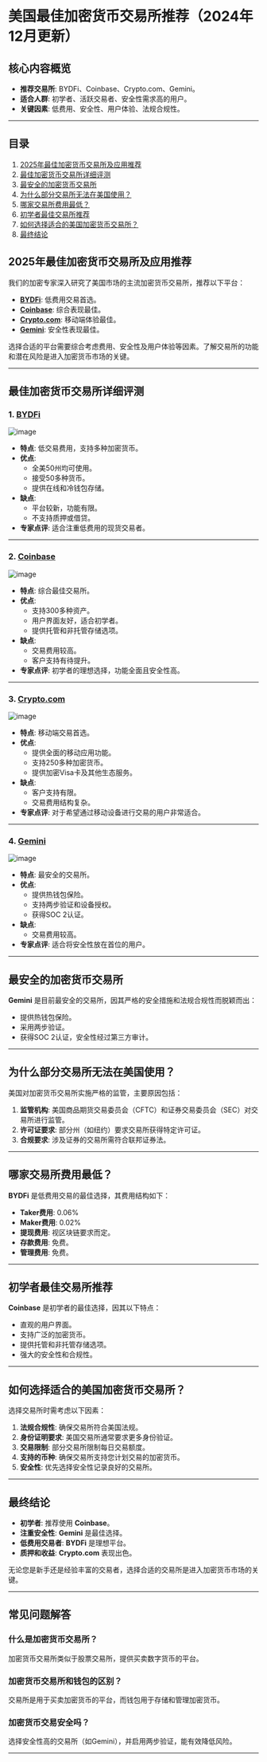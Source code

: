 # 美国最佳加密货币交易所推荐（2024年12月更新）

## 核心内容概览

- **推荐交易所**: BYDFi、Coinbase、Crypto.com、Gemini。
- **适合人群**: 初学者、活跃交易者、安全性需求高的用户。
- **关键因素**: 低费用、安全性、用户体验、法规合规性。

---

## 目录

1. [2025年最佳加密货币交易所及应用推荐](#2025年最佳加密货币交易所及应用推荐)
2. [最佳加密货币交易所详细评测](#最佳加密货币交易所详细评测)
3. [最安全的加密货币交易所](#最安全的加密货币交易所)
4. [为什么部分交易所无法在美国使用？](#为什么部分交易所无法在美国使用)
5. [哪家交易所费用最低？](#哪家交易所费用最低)
6. [初学者最佳交易所推荐](#初学者最佳交易所推荐)
7. [如何选择适合的美国加密货币交易所？](#如何选择适合的美国加密货币交易所)
8. [最终结论](#最终结论)



## 2025年最佳加密货币交易所及应用推荐

我们的加密专家深入研究了美国市场的主流加密货币交易所，推荐以下平台：

- **[BYDFi](https://www.bydfi.com/)**: 低费用交易首选。
- **[Coinbase](https://www.coinbase.com/)**: 综合表现最佳。
- **[Crypto.com](https://crypto.com/)**: 移动端体验最佳。
- **[Gemini](https://www.gemini.com/)**: 安全性表现最佳。

选择合适的平台需要综合考虑费用、安全性及用户体验等因素。了解交易所的功能和潜在风险是进入加密货币市场的关键。

---

## 最佳加密货币交易所详细评测

### 1. **[BYDFi](https://www.bydfi.com/)**

![image](https://github.com/user-attachments/assets/3f33fec7-7136-42cb-982f-15e26a16f54c)

- **特点**: 低交易费用，支持多种加密货币。
- **优点**:
  - 全美50州均可使用。
  - 接受50多种货币。
  - 提供在线和冷钱包存储。
- **缺点**:
  - 平台较新，功能有限。
  - 不支持质押或借贷。
- **专家点评**: 适合注重低费用的现货交易者。

---

### 2. **[Coinbase](https://www.coinbase.com/)**

![image](https://github.com/user-attachments/assets/52a22e7d-6efd-430c-af13-aa06a21d5aae)

- **特点**: 综合最佳交易所。
- **优点**:
  - 支持300多种资产。
  - 用户界面友好，适合初学者。
  - 提供托管和非托管存储选项。
- **缺点**:
  - 交易费用较高。
  - 客户支持有待提升。
- **专家点评**: 初学者的理想选择，功能全面且安全性高。

---

### 3. **[Crypto.com](https://crypto.com/)**

![image](https://github.com/user-attachments/assets/1ee3f117-1811-4737-ae7e-4f34f1096174)

- **特点**: 移动端交易首选。
- **优点**:
  - 提供全面的移动应用功能。
  - 支持250多种加密货币。
  - 提供加密Visa卡及其他生态服务。
- **缺点**:
  - 客户支持有限。
  - 交易费用结构复杂。
- **专家点评**: 对于希望通过移动设备进行交易的用户非常适合。

---

### 4. **[Gemini](https://www.gemini.com/)**

![image](https://github.com/user-attachments/assets/3b964601-9e11-4332-a408-17a7743b02fc)

- **特点**: 最安全的交易所。
- **优点**:
  - 提供热钱包保险。
  - 支持两步验证和设备授权。
  - 获得SOC 2认证。
- **缺点**:
  - 交易费用较高。
- **专家点评**: 适合将安全性放在首位的用户。

---

## 最安全的加密货币交易所

**Gemini** 是目前最安全的交易所，因其严格的安全措施和法规合规性而脱颖而出：

- 提供热钱包保险。
- 采用两步验证。
- 获得SOC 2认证，安全性经过第三方审计。

---

## 为什么部分交易所无法在美国使用？

美国对加密货币交易所实施严格的监管，主要原因包括：

1. **监管机构**: 美国商品期货交易委员会（CFTC）和证券交易委员会（SEC）对交易所进行监管。
2. **许可证要求**: 部分州（如纽约）要求交易所获得特定许可证。
3. **合规要求**: 涉及证券的交易所需符合联邦证券法。

---

## 哪家交易所费用最低？

**BYDFi** 是低费用交易的最佳选择，其费用结构如下：

- **Taker费用**: 0.06%
- **Maker费用**: 0.02%
- **提现费用**: 视区块链要求而定。
- **存款费用**: 免费。
- **管理费用**: 免费。

---

## 初学者最佳交易所推荐

**Coinbase** 是初学者的最佳选择，因其以下特点：

- 直观的用户界面。
- 支持广泛的加密货币。
- 提供托管和非托管存储选项。
- 强大的安全性和合规性。

---

## 如何选择适合的美国加密货币交易所？

选择交易所时需考虑以下因素：

1. **法规合规性**: 确保交易所符合美国法规。
2. **身份证明要求**: 美国交易所通常要求更多身份验证。
3. **交易限制**: 部分交易所限制每日交易额度。
4. **支持的币种**: 确保交易所支持您计划交易的加密货币。
5. **安全性**: 优先选择安全性记录良好的交易所。

---

## 最终结论

- **初学者**: 推荐使用 **Coinbase**。
- **注重安全性**: **Gemini** 是最佳选择。
- **低费用交易者**: **BYDFi** 是理想平台。
- **质押和收益**: **Crypto.com** 表现出色。

无论您是新手还是经验丰富的交易者，选择合适的交易所是进入加密货币市场的关键。

---

## 常见问题解答

### 什么是加密货币交易所？
加密货币交易所类似于股票交易所，提供买卖数字货币的平台。

### 加密货币交易所和钱包的区别？
交易所是用于买卖加密货币的平台，而钱包用于存储和管理加密货币。

### 加密货币交易安全吗？
选择安全性高的交易所（如Gemini），并启用两步验证，能有效降低风险。

---


